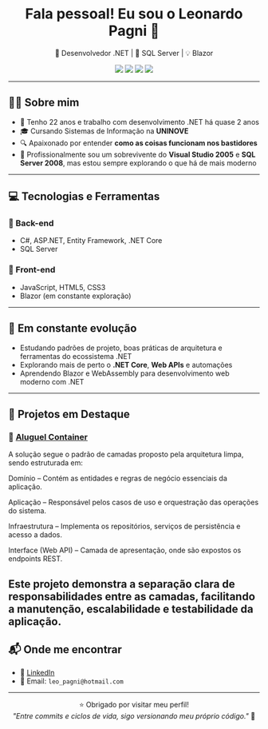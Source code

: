 <h1 align="center">Fala pessoal! Eu sou o Leonardo Pagni 👋</h1>

<p align="center">
  🔧 Desenvolvedor .NET | 💾 SQL Server | 💡 Blazor 
</p>

<p align="center">
  <img src="https://img.shields.io/badge/C%23-239120?style=for-the-badge&logo=c-sharp&logoColor=white"/>
  <img src="https://img.shields.io/badge/ASP.NET-blue?style=for-the-badge&logo=.net"/>
  <img src="https://img.shields.io/badge/Entity_Framework-68217A?style=for-the-badge&logo=.net"/>
  <img src="https://img.shields.io/badge/SQL_Server-CC2927?style=for-the-badge&logo=microsoft-sql-server&logoColor=white"/>
</p>

---

## 👨‍💻 Sobre mim

- 🧔 Tenho 22 anos e trabalho com desenvolvimento .NET há quase 2 anos
- 🎓 Cursando Sistemas de Informação na **UNINOVE**
- 🔍 Apaixonado por entender **como as coisas funcionam nos bastidores**
- 💾 Profissionalmente sou um sobrevivente do **Visual Studio 2005** e **SQL Server 2008**, mas estou sempre explorando o que há de mais moderno

---

## 💻 Tecnologias e Ferramentas

### 🧠 Back-end
- C#, ASP.NET, Entity Framework, .NET Core
- SQL Server

### 🎨 Front-end
- JavaScript, HTML5, CSS3
- Blazor (em constante exploração)

---

## 🚧 Em constante evolução

- Estudando padrões de projeto, boas práticas de arquitetura e ferramentas do ecossistema .NET
- Explorando mais de perto o **.NET Core**, **Web APIs** e automações
- Aprendendo Blazor e WebAssembly para desenvolvimento web moderno com .NET

---

## 📌 Projetos em Destaque
### 🔹 [Aluguel Container](https://github.com/Leonardo-pagni/Aluguel_Container)
A solução segue o padrão de camadas proposto pela arquitetura limpa, sendo estruturada em:

Domínio – Contém as entidades e regras de negócio essenciais da aplicação.

Aplicação – Responsável pelos casos de uso e orquestração das operações do sistema.

Infraestrutura – Implementa os repositórios, serviços de persistência e acesso a dados.

Interface (Web API) – Camada de apresentação, onde são expostos os endpoints REST.

Este projeto demonstra a separação clara de responsabilidades entre as camadas, facilitando a manutenção, escalabilidade e testabilidade da aplicação.
---


## 📬 Onde me encontrar

- 💼 [LinkedIn](https://www.linkedin.com/in/leonardo-pagni-5a6a2b174/)
- 📧 Email: `leo_pagni@hotmail.com`

---

<p align="center">
  ⭐ Obrigado por visitar meu perfil!<br>
  <em>"Entre commits e ciclos de vida, sigo versionando meu próprio código."</em> 🚀
</p>
